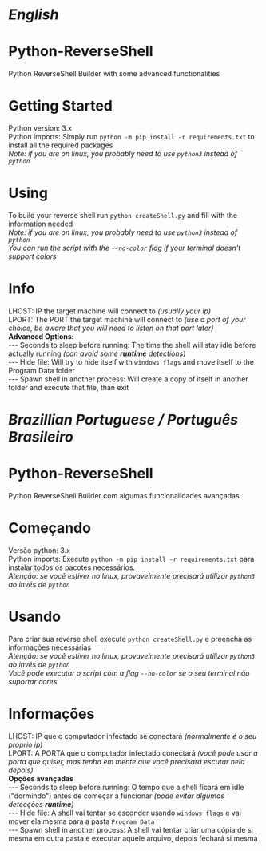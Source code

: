 # ***English***

# Python-ReverseShell
Python ReverseShell Builder with some advanced functionalities <br/>

# Getting Started
Python version: 3.x <br/>
Python imports: Simply run `python -m pip install -r requirements.txt` to install all the required packages <br/>
_Note: if you are on linux, you probably need to use `python3` instead of `python`_ <br/>

# Using
To build your reverse shell run `python createShell.py` and fill with the information needed <br/>
_Note: if you are on linux, you probably need to use `python3` instead of `python`_ <br/>
_You can run the script with the `--no-color` flag if your terminal doesn't support colors_ <br/>

# Info
LHOST: IP the target machine will connect to _(usually your ip)_ <br/>
LPORT: The PORT the target machine will connect to _(use a port of your choice, be aware that you will need to listen on that port later)_ <br/>
 **Advanced Options:**<br/>
--- Seconds to sleep before running: The time the shell will stay idle before actually running _(can avoid some **runtime** detections)_ <br/>
--- Hide file: Will try to hide itself with `windows flags` and move itself to the Program Data folder <br/>
--- Spawn shell in another process: Will create a copy of itself in another folder and execute that file, than exit <br/>

# ***Brazillian Portuguese / Português Brasileiro***

# Python-ReverseShell
Python ReverseShell Builder com algumas funcionalidades avançadas <br/>

# Começando
Versão python: 3.x <br/>
Python imports: Execute `python -m pip install -r requirements.txt` para instalar todos os pacotes necessários. <br/>
_Atenção: se você estiver no linux, provavelmente precisará utilizar `python3` ao invés de `python`_ <br/>

# Usando
Para criar sua reverse shell execute `python createShell.py` e preencha as informações necessárias <br/>
_Atenção: se você estiver no linux, provavelmente precisará utilizar `python3` ao invés de `python`_ <br/>
_Você pode executar o script com a flag `--no-color` se o seu terminal não suportar cores_ <br/>

# Informações
LHOST: IP que o computador infectado se conectará _(normalmente é o seu próprio ip)_ <br/>
LPORT: A PORTA que o computador infectado conectará _(você pode usar a porta que quiser, mas tenha em mente que você precisará escutar nela depois)_ <br/>
 **Opções avançadas** <br/>
--- Seconds to sleep before running: O tempo que a shell ficará em idle ("dormindo") antes de começar a funcionar _(pode evitar algumas detecções **runtime**)_ <br/>
--- Hide file: A shell vai tentar se esconder usando `windows flags` e vai mover ela mesma para a pasta `Program Data` <br/>
--- Spawn shell in another process: A shell vai tentar criar uma cópia de si mesma em outra pasta e executar aquele arquivo, depois fechará si mesma <br/>
